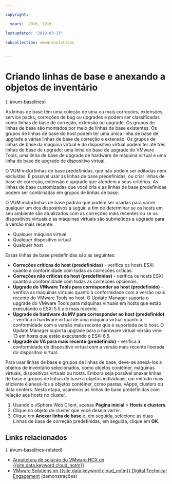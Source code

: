 ```yaml
---

copyright:

  years:  2016, 2019

lastupdated: "2019-03-13"

subcollection: vmwaresolutions


---
```


# Criando linhas de base e anexando a objetos de inventário
{: #vum-baselines}

As linhas de base têm uma coleção de uma ou mais correções, extensões, service packs, correções de bug ou upgrades e podem ser classificadas como linhas de base de correção, extensão ou upgrade. Os grupos de linhas de base são montados por meio de linhas de base existentes. Os grupos de linhas de base do host podem ter uma única linha de base de upgrade e várias linhas de base de correção e extensão. Os grupos de linhas de base da máquina virtual e do dispositivo virtual podem ter até três linhas de base de upgrade: uma linha de base de upgrade do VMware Tools, uma linha de base de upgrade de hardware de máquina virtual e uma linha de base de upgrade de dispositivo virtual.

O VUM inclui linhas de base predefinidas, que não podem ser editadas nem excluídas. É possível usar as linhas de base predefinidas, ou criar linhas de base de correção, extensão e upgrade que atendem a seus critérios. As linhas de base customizadas que você cria e as linhas de base predefinidas podem ser combinadas em grupos de linhas de base.

O VUM inclui linhas de base padrão que podem ser usadas para varrer qualquer um dos dispositivos a seguir, a fim de determinar se os hosts em seu ambiente são atualizados com as correções mais recentes ou se os dispositivos virtuais e as máquinas virtuais são submetidos a upgrade para a versão mais recente:
* Qualquer máquina virtual
* Qualquer dispositivo virtual
* Qualquer host

Essas linhas de base predefinidas são as seguintes:
* **Correções críticas do host (predefinidas)** - verifica os hosts ESXi quanto à conformidade com todas as correções críticas.
* **Correções não críticas do host (predefinidas)** - verifica os hosts ESXi quanto à conformidade com todas as correções opcionais.
* **Upgrade do VMware Tools para corresponder ao host (predefinido)** - verifica as máquinas virtuais quanto à conformidade com a versão mais recente do VMware Tools no host. O Update Manager suporta o upgrade do VMware Tools para máquinas virtuais em hosts que estão executando o ESXi 5.5.x e mais recente.
* **Upgrade de hardware da MV para corresponder ao host (predefinido)** - verifica o hardware virtual de uma máquina virtual quanto à conformidade com a versão mais recente que é suportada pelo host. O Update Manager suporta upgrade para o hardware virtual versão vmx-13 em hosts que estão executando o ESXi 6.5.
* **Upgrade do VA para mais recente (predefinido)** - verifica a conformidade do dispositivo virtual com a versão mais recente liberada do dispositivo virtual.

Para usar linhas de base e grupos de linhas de base, deve-se anexá-los a objetos de inventário selecionados, como objetos contêiner, máquinas virtuais, dispositivos virtuais ou hosts. Embora seja possível anexar linhas de base e grupos de linhas de base a objetos individuais, um método mais eficiente é anexá-los a objetos contêiner, como pastas, vApps, clusters ou data centers. Nesta etapa, usaremos as linhas de base predefinidas com relação aos hosts no cluster.

1. Usando o vSphere Web Client, acesse **Página inicial** > **Hosts e clusters**.
2. Clique no objeto de cluster que você deseja varrer.
3. Clique em **Anexar linha de base** e, em seguida, selecione as duas Linhas de base de correção predefinidas, em seguida, clique em **OK**.

## Links relacionados
{: #vum-baselines-related}

* [Arquitetura de solução do VMware HCX on {{site.data.keyword.cloud_notm}}](/docs/services/vmwaresolutions/services?topic=vmware-solutions-hcx-archi-intro#hcx-archi-intro)
* [VMware Solutions on	{{site.data.keyword.cloud_notm}} Digital Technical Engagement](https://ibm-dte.mybluemix.net/ibm-vmware) (demonstrações)
